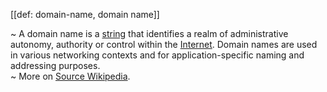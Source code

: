 [[def: domain-name, domain name]]

~ A domain name is a [string](https://en.wikipedia.org/wiki/String_(computer_science)) that identifies a realm of administrative autonomy, authority or control within the [Internet](https://en.wikipedia.org/wiki/Internet). Domain names are used in various networking contexts and for application-specific naming and addressing purposes.  
~ More on [Source Wikipedia](https://en.wikipedia.org/wiki/Domain_name).
